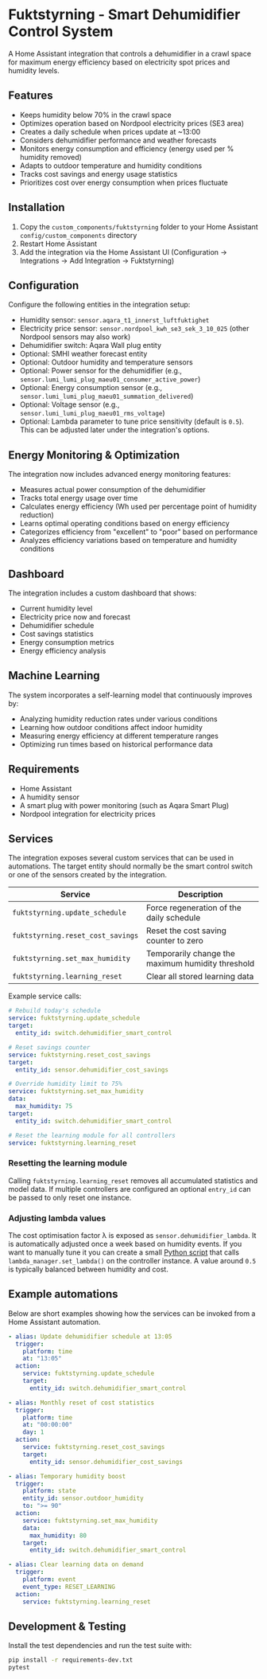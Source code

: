 # Fuktstyrning - Smart Dehumidifier Control System

A Home Assistant integration that controls a dehumidifier in a crawl space for maximum energy efficiency based on electricity spot prices and humidity levels.

## Features
- Keeps humidity below 70% in the crawl space
- Optimizes operation based on Nordpool electricity prices (SE3 area)
- Creates a daily schedule when prices update at ~13:00
- Considers dehumidifier performance and weather forecasts
- Monitors energy consumption and efficiency (energy used per % humidity removed)
- Adapts to outdoor temperature and humidity conditions
- Tracks cost savings and energy usage statistics
- Prioritizes cost over energy consumption when prices fluctuate

## Installation
1. Copy the `custom_components/fuktstyrning` folder to your Home Assistant `config/custom_components` directory
2. Restart Home Assistant
3. Add the integration via the Home Assistant UI (Configuration -> Integrations -> Add Integration -> Fuktstyrning)

## Configuration
Configure the following entities in the integration setup:
- Humidity sensor: `sensor.aqara_t1_innerst_luftfuktighet`
- Electricity price sensor: `sensor.nordpool_kwh_se3_sek_3_10_025` (other Nordpool sensors may also work)
- Dehumidifier switch: Aqara Wall plug entity
- Optional: SMHI weather forecast entity
- Optional: Outdoor humidity and temperature sensors
- Optional: Power sensor for the dehumidifier (e.g., `sensor.lumi_lumi_plug_maeu01_consumer_active_power`)
- Optional: Energy consumption sensor (e.g., `sensor.lumi_lumi_plug_maeu01_summation_delivered`)
- Optional: Voltage sensor (e.g., `sensor.lumi_lumi_plug_maeu01_rms_voltage`)
- Optional: Lambda parameter to tune price sensitivity (default is `0.5`). This can be adjusted later under the integration's options.

## Energy Monitoring & Optimization
The integration now includes advanced energy monitoring features:
- Measures actual power consumption of the dehumidifier
- Tracks total energy usage over time
- Calculates energy efficiency (Wh used per percentage point of humidity reduction)
- Learns optimal operating conditions based on energy efficiency
- Categorizes efficiency from "excellent" to "poor" based on performance
- Analyzes efficiency variations based on temperature and humidity conditions

## Dashboard
The integration includes a custom dashboard that shows:
- Current humidity level
- Electricity price now and forecast
- Dehumidifier schedule
- Cost savings statistics
- Energy consumption metrics
- Energy efficiency analysis

## Machine Learning
The system incorporates a self-learning model that continuously improves by:
- Analyzing humidity reduction rates under various conditions
- Learning how outdoor conditions affect indoor humidity
- Measuring energy efficiency at different temperature ranges
- Optimizing run times based on historical performance data

## Requirements
- Home Assistant
- A humidity sensor
- A smart plug with power monitoring (such as Aqara Smart Plug)
- Nordpool integration for electricity prices

## Services

The integration exposes several custom services that can be used in
automations. The target entity should normally be the smart control switch or
one of the sensors created by the integration.

| Service | Description |
| ------- | ----------- |
| `fuktstyrning.update_schedule` | Force regeneration of the daily schedule |
| `fuktstyrning.reset_cost_savings` | Reset the cost saving counter to zero |
| `fuktstyrning.set_max_humidity` | Temporarily change the maximum humidity threshold |
| `fuktstyrning.learning_reset` | Clear all stored learning data |

Example service calls:

```yaml
# Rebuild today's schedule
service: fuktstyrning.update_schedule
target:
  entity_id: switch.dehumidifier_smart_control

# Reset savings counter
service: fuktstyrning.reset_cost_savings
target:
  entity_id: sensor.dehumidifier_cost_savings

# Override humidity limit to 75%
service: fuktstyrning.set_max_humidity
data:
  max_humidity: 75
target:
  entity_id: switch.dehumidifier_smart_control

# Reset the learning module for all controllers
service: fuktstyrning.learning_reset
```

### Resetting the learning module

Calling `fuktstyrning.learning_reset` removes all accumulated statistics and
model data. If multiple controllers are configured an optional `entry_id` can be
passed to only reset one instance.

### Adjusting lambda values

The cost optimisation factor λ is exposed as `sensor.dehumidifier_lambda`. It is
automatically adjusted once a week based on humidity events. If you want to
manually tune it you can create a small [Python script](https://www.home-assistant.io/docs/scripts/python_script/)
that calls `lambda_manager.set_lambda()` on the controller instance. A value
around `0.5` is typically balanced between humidity and cost.

## Example automations

Below are short examples showing how the services can be invoked from a Home
Assistant automation.

```yaml
- alias: Update dehumidifier schedule at 13:05
  trigger:
    platform: time
    at: "13:05"
  action:
    service: fuktstyrning.update_schedule
    target:
      entity_id: switch.dehumidifier_smart_control

- alias: Monthly reset of cost statistics
  trigger:
    platform: time
    at: "00:00:00"
    day: 1
  action:
    service: fuktstyrning.reset_cost_savings
    target:
      entity_id: sensor.dehumidifier_cost_savings

- alias: Temporary humidity boost
  trigger:
    platform: state
    entity_id: sensor.outdoor_humidity
    to: ">= 90"
  action:
    service: fuktstyrning.set_max_humidity
    data:
      max_humidity: 80
    target:
      entity_id: switch.dehumidifier_smart_control

- alias: Clear learning data on demand
  trigger:
    platform: event
    event_type: RESET_LEARNING
  action:
    service: fuktstyrning.learning_reset
```

## Development & Testing

Install the test dependencies and run the test suite with:

```bash
pip install -r requirements-dev.txt
pytest
```
